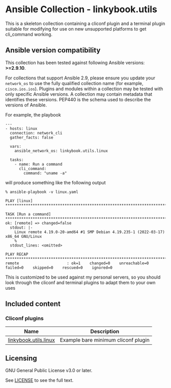# Ansible Collection - linkybook.utils

This is a skeleton collection containing a cliconf plugin and a terminal plugin
suitable for modifying for use on new unsupported platforms to get cli_command
working.

<!--start requires_ansible-->
## Ansible version compatibility

This collection has been tested against following Ansible versions: **>=2.9.10**.

For collections that support Ansible 2.9, please ensure you update your `network_os` to use the
fully qualified collection name (for example, `cisco.ios.ios`).
Plugins and modules within a collection may be tested with only specific Ansible versions.
A collection may contain metadata that identifies these versions.
PEP440 is the schema used to describe the versions of Ansible.
<!--end requires_ansible-->

For example, the playbook

```
---
- hosts: linux
  connection: network_cli
  gather_facts: false

  vars:
    ansible_network_os: linkybook.utils.linux

  tasks:
    - name: Run a command
      cli_command:
        command: "uname -a"
```

will produce something like the following output

```
% ansible-playbook -v linux.yaml

PLAY [linux] *******************************************************************************

TASK [Run a command] ***********************************************************************
ok: [remote] => changed=false
  stdout: |-
    Linux remote 4.19.0-20-amd64 #1 SMP Debian 4.19.235-1 (2022-03-17) x86_64 GNU/Linux
    %
  stdout_lines: <omitted>

PLAY RECAP *********************************************************************************
remote                     : ok=1    changed=0    unreachable=0    failed=0    skipped=0    rescued=0    ignored=0
```

This is customized to be used against my personal servers, so you should look
through the cliconf and terminal plugins to adapt them to your own uses

## Included content

<!--start collection content-->
### Cliconf plugins
Name | Description
--- | ---
[linkybook.utils.linux](https://github.com/Qalthos/linkybook.utils/blob/main/docs/linkybook.utils.linux_cliconf.rst)|Example bare minimum cliconf plugin

<!--end collection content-->


## Licensing

GNU General Public License v3.0 or later.

See [LICENSE](https://www.gnu.org/licenses/gpl-3.0.txt) to see the full text.

